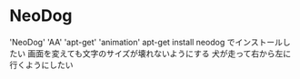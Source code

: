 # NeoDog
'NeoDog' 'AA' 'apt-get' 'animation'
apt-get install neodog でインストールしたい
画面を変えても文字のサイズが壊れないようにする
犬が走って右から左に行くようにしたい